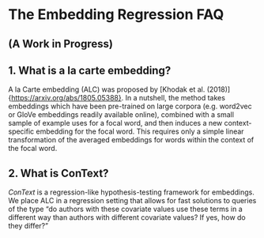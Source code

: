 # The Embedding Regression FAQ
## (A Work in Progress)

## 1.  What is a la carte embedding?

A la Carte embedding (ALC) was proposed by [Khodak et al. (2018)]{https://arxiv.org/abs/1805.05388}. In a nutshell, the method takes embeddings which have been pre-trained on large corpora (e.g. word2vec or GloVe embeddings readily available online), combined with a small sample of example uses for a focal word, and then induces a new context-specific embedding for the focal word. This requires only a simple linear transformation of the averaged embeddings for words within the context of the focal word.

## 2.  What is ConText?

_ConText_ is a regression-like hypothesis-testing framework for embeddings. We place ALC in a regression setting that allows for fast solutions to queries of the type “do authors with these covariate values use these terms in a different way than authors with different covariate values? If yes, how do they differ?”
